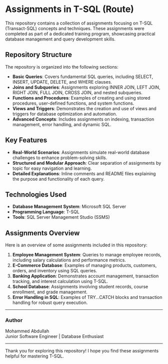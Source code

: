 # Assignments in T-SQL (Route)

This repository contains a collection of assignments focusing on T-SQL (Transact-SQL) concepts and techniques. These assignments were completed as part of a dedicated training program, showcasing practical database management and query development skills.

## Repository Structure

The repository is organized into the following sections:

- **Basic Queries**: Covers fundamental SQL queries, including SELECT, INSERT, UPDATE, DELETE, and WHERE clauses.
- **Joins and Subqueries**: Assignments exploring INNER JOIN, LEFT JOIN, RIGHT JOIN, FULL JOIN, CROSS JOIN, and nested subqueries.
- **Functions and Procedures**: Examples of creating and using stored procedures, user-defined functions, and system functions.
- **Views and Triggers**: Demonstrates the creation and use of views and triggers for database optimization and automation.
- **Advanced Concepts**: Includes assignments on indexing, transaction management, error handling, and dynamic SQL.

## Key Features

- **Real-World Scenarios**: Assignments simulate real-world database challenges to enhance problem-solving skills.
- **Structured and Modular Approach**: Clear separation of assignments by topic for easy navigation and learning.
- **Detailed Explanations**: Inline comments and README files explaining the purpose and functionality of each query.

## Technologies Used

- **Database Management System**: Microsoft SQL Server
- **Programming Language**: T-SQL
- **Tools**: SQL Server Management Studio (SSMS)

## Assignments Overview

Here is an overview of some assignments included in this repository:

1. **Employee Management System**: Queries to manage employee records, including salary calculations and performance metrics.
2. **E-Commerce Database**: Examples of managing products, customers, orders, and inventory using SQL queries.
3. **Banking Application**: Demonstrates account management, transaction tracking, and interest calculation using T-SQL.
4. **School Database**: Assignments involving student records, course enrollment, and grade management.
5. **Error Handling in SQL**: Examples of TRY...CATCH blocks and transaction handling for robust query execution.

---

### Author

Mohammed Abdullah  
Junior Software Engineer | Database Enthusiast

---

Thank you for exploring this repository! I hope you find these assignments helpful for mastering T-SQL.
